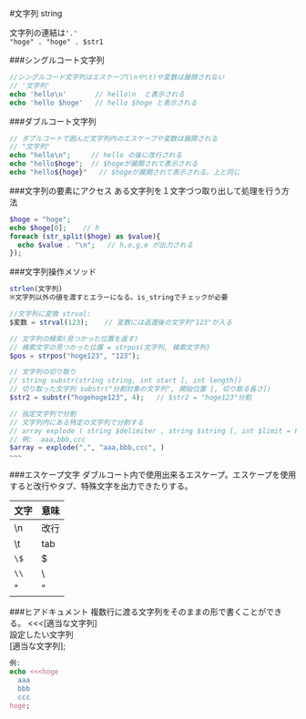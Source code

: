 #文字列 string

文字列の連結は`'.'`  
	`"hoge" . "hoge" . $str1`

###シングルコート文字列 

```php
//シングルコード文字列はエスケープ(\nや\t)や変数は展開されない
// '文字列'
echo 'hello\n'       // hello\n  と表示される
echo 'hello $hoge'   // hello $hoge と表示される
```

###ダブルコート文字列

```php
// ダブルコートで囲んだ文字列内のエスケープや変数は展開される
// "文字列"
echo "hello\n";     // hello の後に改行される
echo "hello$hoge";  // $hogeが展開されて表示される
echo "hello${hoge}"   // $hogeが展開されて表示される。上と同じ


```

###文字列の要素にアクセス
ある文字列を１文字づつ取り出して処理を行う方法

```php
$hoge = "hoge";
echo $hoge[0];    // h
foreach (str_split($hoge) as $value){
  echo $value . "\n";   // h,o,g,e が出力される
});


```

###文字列操作メソッド

```php
strlen(文字列)
※文字列以外の値を渡すとエラーになる。is_stringでチェックが必要

//文字列に変換 strval:
$変数 = strval(123);    // 変数には返還後の文字列"123"が入る

// 文字列の検索(見つかった位置を返す)
// 検索文字の見つかった位置 = strpos(文字列, 検索文字列)
$pos = strpos("hoge123", "123");

// 文字列の切り取り
// string substr(string string, int start [, int length])
// 切り取った文字列 substr("分割対象の文字列", 開始位置 [, 切り取る長さ])
$str2 = substr("hogehoge123", 4);   // $str2 = "hoge123"分割

// 指定文字列で分割
// 文字列内にある特定の文字列で分割する
// array explode ( string $delimiter , string $string [, int $limit = PHP_INT_MAX ] )
// 例:  aaa,bbb,ccc 
$array = explode(",", "aaa,bbb,ccc", )
~~~
```

###エスケープ文字
  ダブルコート内で使用出来るエスケープ。エスケープを使用すると改行やタブ、特殊文字を出力できたりする。

|文字|意味|
|---|---|
|\n| 改行
|\t| tab
|`\$` | $
|`\\`| \
|\"|  "


###ヒアドキュメント 
  複数行に渡る文字列をそのままの形で書くことができる。
<<<[適当な文字列]  
設定したい文字列  
[適当な文字列];  

```php
例:
echo <<<hoge
  aaa
  bbb
  ccc
hoge;
```
